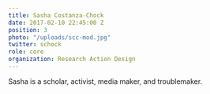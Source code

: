 ```yaml
---
title: Sasha Costanza-Chock
date: 2017-02-10 22:45:00 Z
position: 3
photo: "/uploads/scc-mod.jpg"
twitter: schock
role: core
organization: Research Action Design
---
```


Sasha is a scholar, activist, media maker, and troublemaker.
